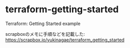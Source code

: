 # terraform-getting-started
Terraform: Getting Started example

scrapboxのメモに手順などを記載した: https://scrapbox.io/yukinagae/terraform_getting_started
